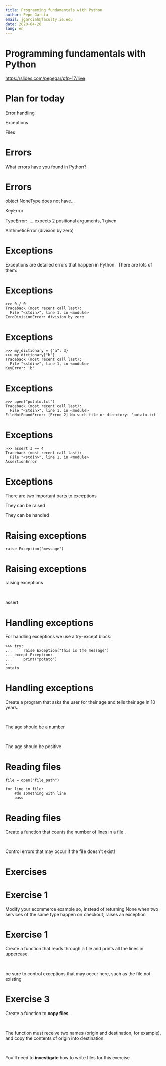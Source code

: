 ```yaml
---
title: Programming fundamentals with Python
author: Pepe García
email: jgarciah@faculty.ie.edu
date: 2020-04-20
lang: en
---
```


Programming fundamentals with Python
====================================

https://slides.com/pepegar/pfp-17/live

Plan for today
==============

Error handling

Exceptions

Files

Errors 
=======

What errors have you found in Python?

Errors
======

object NoneType does not have\...

KeyError

TypeError:  \... expects 2 positional arguments, 1 given

ArithmeticError (division by zero)

Exceptions
==========

Exceptions are detailed errors that happen in Python.  There are lots of
them:

Exceptions
==========

    >>> 0 / 0
    Traceback (most recent call last):
      File "<stdin>", line 1, in <module>
    ZeroDivisionError: division by zero

Exceptions
==========

    >>> my_dictionary = {"a": 3}
    >>> my_dictionary["b"]
    Traceback (most recent call last):
      File "<stdin>", line 1, in <module>
    KeyError: 'b'

Exceptions
==========

    >>> open("potato.txt")
    Traceback (most recent call last):
      File "<stdin>", line 1, in <module>
    FileNotFoundError: [Errno 2] No such file or directory: 'potato.txt'

Exceptions
==========

    >>> assert 3 == 4
    Traceback (most recent call last):
      File "<stdin>", line 1, in <module>
    AssertionError

Exceptions
==========

There are two important parts to exceptions

They can be raised

They can be handled

Raising exceptions
==================

``` {.livecodeserver}
raise Exception("message")
```

Raising exceptions
==================

raising exceptions

 

assert

Handling exceptions
===================

For handling exceptions we use a try-except block:

``` {.livecodeserver}
>>> try:
...     raise Exception("this is the message")
... except Exception:
...     print("potato")
...
potato
```

Handling exceptions
===================

Create a program that asks the user for their age and tells their age in
10 years.

 

The age should be a number

 

The age should be positive

Reading files
=============

``` {.livecodeserver}
file = open("file_path")

for line in file:
    #do something with line
    pass
```

Reading files
=============

Create a function that counts the number of lines in a file .

 

Control errors that may occur if the file doesn\'t exist!

Exercises
=========

Exercise 1
==========

Modify your ecommerce example so, instead of returning None when two
services of the same type happen on checkout, raises an exception

Exercise 1
==========

Create a function that reads through a file and prints all the lines in
uppercase.

 

be sure to control exceptions that may occur here, such as the file not
existing

Exercise 3
==========

Create a function to **copy files**.

 

The function must receive two names (origin and destination, for
example), and copy the contents of origin into destination.

 

You\'ll need to **investigate** how to write files for this exercise
